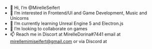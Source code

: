 - 👋 Hi, I’m @MirelleSeifert
- 👀 I’m interested in Frontend/UI and Game Development, Music and Unicorns
- 🌱 I’m currently learning Unreal Engine 5 and Electron.js
- 💞️ I’m looking to collaborate on games
- 📫 Reach me in Discort at MirelleDorina#7441 email at mirellemimiseifert@gmail.com or via Discord at 

<!---
LeniMagEsVonHinten/LeniMagEsVonHinten is a ✨ special ✨ repository because its `README.md` (this file) appears on your GitHub profile.
You can click the Preview link to take a look at your changes.
--->
